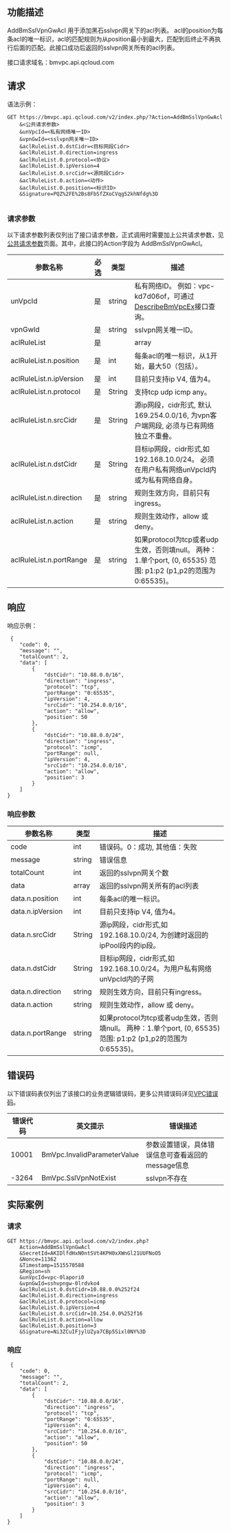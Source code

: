 ## 功能描述
AddBmSslVpnGwAcl 用于添加黑石sslvpn网关下的acl列表。 acl的position为每条acl的唯一标识，acl的匹配规则为从position最小到最大，匹配到后终止不再执行后面的匹配。此接口成功后返回的sslvpn网关所有的acl列表。

接口请求域名：bmvpc.api.qcloud.com


## 请求

语法示例：
```
GET https://bmvpc.api.qcloud.com/v2/index.php/?Action=AddBmSslVpnGwAcl
    &<公共请求参数>
    &unVpcId=<私有网络唯一ID>
	&vpnGwId=<sslvpn网关唯一ID>
	&aclRuleList.0.dstCidr=<目标网段Cidr>
	&aclRuleList.0.direction=ingress
	&aclRuleList.0.protocol=<协议>
	&aclRuleList.0.ipVersion=4
	&aclRuleList.0.srcCidr=<源网段Cidr>
	&aclRuleList.0.action=<动作>
	&aclRuleList.0.position=<标识ID>
	&Signature=PQZ%2FE%2Bs8FbSfZXoCVqg52khNfdg%3D
 

```

### 请求参数
以下请求参数列表仅列出了接口请求参数，正式调用时需要加上公共请求参数，见<a href="/doc/api/372/4153" title="公共请求参数">公共请求参数</a>页面。其中，此接口的Action字段为 AddBmSslVpnGwAcl。

| 参数名称 | 必选  | 类型 | 描述 |
|---------|---------|---------|---------|
| unVpcId | 是 | string | 私有网络ID。 例如：vpc-kd7d06of，可通过<a href="http://tce.fsphere.cn/document/api/386/6646" title="DescribeBmVpcEx">DescribeBmVpcEx</a>接口查询。|
| vpnGwId | 是 | string | sslvpn网关唯一ID。 |
| aclRuleList | 是 || array | aclRule数组 |
| aclRuleList.n.position | 是 | int | 每条acl的唯一标识，从1开始，最大50（包括）。|
| aclRuleList.n.ipVersion | 是 | int | 目前只支持ip V4, 值为4。|
| aclRuleList.n.protocol | 是 | String | 支持tcp udp icmp any。|
| aclRuleList.n.srcCidr | 是 | String | 源ip网段，cidr形式, 默认169.254.0.0/16, 为vpn客户端网段, 必须与已有网络独立不重叠。|
| aclRuleList.n.dstCidr | 是 | String | 目标ip网段，cidr形式,如 192.168.10.0/24。 必须在用户私有网络unVpcId内或为私有网络自身。|
| aclRuleList.n.direction | 是 | string | 规则生效方向，目前只有ingress。|
| aclRuleList.n.action | 是 | string | 规则生效动作，allow 或 deny。|
| aclRuleList.n.portRange | 是 | string | 如果protocol为tcp或者udp生效，否则填null。 两种：1.单个port,  (0, 65535) 范围: p1:p2 (p1,p2的范围为0:65535)。|



## 响应
响应示例：
```
 {
    "code": 0,
    "message": "",
    "totalCount": 2,
    "data": [
        {
            "dstCidr": "10.88.0.0/16",
            "direction": "ingress",
            "protocol": "tcp",
            "portRange": "0:65535",
            "ipVersion": 4,
            "srcCidr": "10.254.0.0/16",
            "action": "allow",
            "position": 50
        },
        {
            "dstCidr": "10.88.0.0/24",
            "direction": "ingress",
            "protocol": "icmp",
            "portRange": null,
            "ipVersion": 4,
            "srcCidr": "10.254.0.0/16",
            "action": "allow",
            "position": 3
        }
    ]
}
```
### 响应参数
| 参数名称 | 类型 | 描述 |
|---------|---------|---------|
| code | int | 错误码。0：成功, 其他值：失败|
| message | string | 错误信息|
| totalCount | int | 返回的sslvpn网关个数|
| data | array | 返回的sslvpn网关所有的acl列表 |
| data.n.position | int | 每条acl的唯一标识。|
| data.n.ipVersion | int | 目前只支持ip V4, 值为4。|
| data.n.srcCidr | String | 源ip网段，cidr形式,如 192.168.10.0/24, 为创建时返回的ipPool段内的ip段。|
| data.n.dstCidr | String | 目标ip网段，cidr形式,如 192.168.10.0/24。为用户私有网络unVpcId内的子网|
| data.n.direction | string | 规则生效方向，目前只有ingress。|
| data.n.action | string | 规则生效动作，allow 或 deny。|
| data.n.portRange | string | 如果protocol为tcp或者udp生效，否则填null。 两种：1.单个port,  (0, 65535) 范围: p1:p2 (p1,p2的范围为0:65535)。|


## 错误码
以下错误码表仅列出了该接口的业务逻辑错误码，更多公共错误码详见<a href="http://tce.fsphere.cn/doc/api/245/4924" title="VPC错误码">VPC错误码</a>。
 
| 错误代码 | 英文提示 | 错误描述 |
|---------|---------|---------|
| 10001 | BmVpc.InvalidParameterValue | 参数设置错误，具体错误信息可查看返回的message信息 |
| -3264 | BmVpc.SslVpnNotExist | sslvpn不存在 |




## 实际案例
### 请求
```
GET https://bmvpc.api.qcloud.com/v2/index.php?
	Action=AddBmSslVpnGwAcl
	&SecretId=AKIDlfdHxN0ntSVt4KPH0xXWnGl21UUFNoO5
	&Nonce=11362
	&Timestamp=1515570588
	&Region=sh
	&unVpcId=vpc-0lapori0
	&vpnGwId=sshvpngw-0lrdvko4
	&aclRuleList.0.dstCidr=10.88.0.0%252f24
	&aclRuleList.0.direction=ingress
	&aclRuleList.0.protocol=icmp
	&aclRuleList.0.ipVersion=4
	&aclRuleList.0.srcCidr=10.254.0.0%252f16
	&aclRuleList.0.action=allow
	&aclRuleList.0.position=3
	&Signature=Ni3ZCuIFjylUZya7CBp5Sixl0NY%3D
```

### 响应
```
 {
    "code": 0,
    "message": "",
    "totalCount": 2,
    "data": [
        {
            "dstCidr": "10.88.0.0/16",
            "direction": "ingress",
            "protocol": "tcp",
            "portRange": "0:65535",
            "ipVersion": 4,
            "srcCidr": "10.254.0.0/16",
            "action": "allow",
            "position": 50
        },
        {
            "dstCidr": "10.88.0.0/24",
            "direction": "ingress",
            "protocol": "icmp",
            "portRange": null,
            "ipVersion": 4,
            "srcCidr": "10.254.0.0/16",
            "action": "allow",
            "position": 3
        }
    ]
}
```